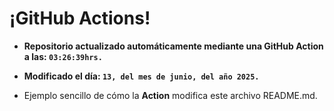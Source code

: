 # ¡GitHub Actions!
* **Repositorio actualizado automáticamente mediante una GitHub Action a las: `03:26:39hrs.`**
* **Modificado el día: `13, del mes de junio, del año 2025.`**

* Ejemplo sencillo de cómo la **Action** modifica este archivo README.md.
